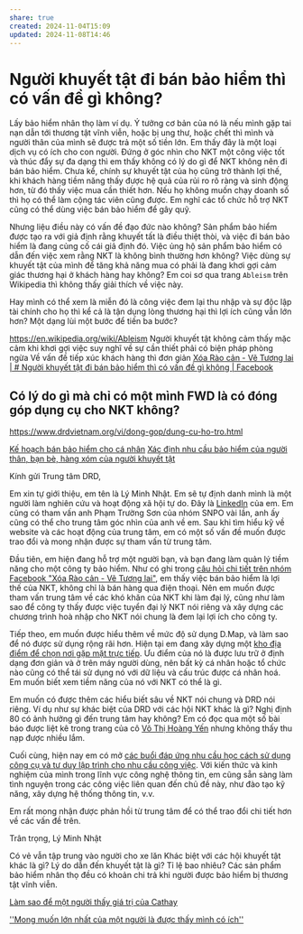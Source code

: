 ```yaml
---
share: true
created: 2024-11-04T15:09
updated: 2024-11-08T14:46
---
```


# Người khuyết tật đi bán bảo hiểm thì có vấn đề gì không? 
Lấy bảo hiểm nhân thọ làm ví dụ. Ý tưởng cơ bản của nó là nếu mình gặp tai nạn dẫn tới thương tật vĩnh viễn, hoặc bị ung thư, hoặc chết thì mình và người thân của mình sẽ được trả một số tiền lớn. Em thấy đây là một loại dịch vụ có ích cho con người. Đứng ở góc nhìn cho NKT một công việc tốt và thúc đẩy sự đa dạng thì em thấy không có lý do gì để NKT không nên đi bán bảo hiểm. Chưa kể, chính sự khuyết tật của họ cũng trở thành lợi thế, khi khách hàng tiềm năng thấy được hệ quả của rủi ro rõ ràng và sinh động hơn, từ đó thấy việc mua cần thiết hơn. Nếu họ không muốn chạy doanh số thì họ có thể làm cộng tác viên cũng được. Em nghĩ các tổ chức hỗ trợ NKT cũng có thể dùng việc bán bảo hiểm để gây quỹ.

Nhưng liệu điều này có vấn đề đạo đức nào không? Sản phẩm bảo hiểm được tạo ra với giả định rằng khuyết tất là điều thiệt thòi, và việc đi bán bảo hiểm là đang củng cố cái giả định đó. Việc ủng hộ sản phẩm bảo hiểm có dẫn đến việc xem rằng NKT là không bình thường hơn không? Việc dùng sự khuyết tật của mình để tăng khả năng mua có phải là đang khơi gợi cảm giác thương hại ở khách hàng hay không? Em coi sơ qua trang `Ableism` trên Wikipedia thì không thấy giải thích về việc này.

Hay mình có thể xem là miễn đó là công việc đem lại thu nhập và sự độc lập tài chính cho họ thì kể cả là tận dụng lòng thương hại thì lợi ích cũng vẫn lớn hơn? Một dạng lùi một bước để tiến ba bước?

https://en.wikipedia.org/wiki/Ableism
Người khuyết tật không cảm thấy mặc cảm khi 
khơi gợi việc suy nghĩ về sự cần thiết phải có biện pháp phòng ngừa
Về vấn đề tiếp xúc khách hàng thì đơn giản 
[Xóa Rào cản - Vẽ Tương lai | # Người khuyết tật đi bán bảo hiểm thì có vấn đề gì không | Facebook](https://www.facebook.com/groups/435488508882765/posts/571568648608083/)


## Có lý do gì mà chỉ có một mình FWD là có đóng góp dụng cụ cho NKT không?
https://www.drdvietnam.org/vi/dong-gop/dung-cu-ho-tro.html

[Kế hoạch bán bảo hiểm cho cá nhân](../../K%E1%BA%BF%20ho%E1%BA%A1ch/K%E1%BA%BF%20ho%E1%BA%A1ch%20b%C3%A1n%20b%E1%BA%A3o%20hi%E1%BB%83m%20cho%20c%C3%A1%20nh%C3%A2n.md)
[Xác định nhu cầu bảo hiểm của người thân, bạn bè, hàng xóm của người khuyết tật](../../Nghi%C3%AAn%20c%E1%BB%A9u%20ng%C6%B0%E1%BB%9Di%20d%C3%B9ng/X%C3%A1c%20%C4%91%E1%BB%8Bnh%20nhu%20c%E1%BA%A7u%20b%E1%BA%A3o%20hi%E1%BB%83m%20c%E1%BB%A7a%20ng%C6%B0%E1%BB%9Di%20th%C3%A2n,%20b%E1%BA%A1n%20b%C3%A8,%20h%C3%A0ng%20x%C3%B3m%20c%E1%BB%A7a%20ng%C6%B0%E1%BB%9Di%20khuy%E1%BA%BFt%20t%E1%BA%ADt.md)


Kính gửi Trung tâm DRD,

Em xin tự giới thiệu, em tên là Lý Minh Nhật. Em sẽ tự định danh mình là một người làm nghiên cứu và hoạt động xã hội tự do. Đây là [LinkedIn](https://doi-thoai.deno.dev/r8.2D.1) của em. Em cũng có tham vấn anh Phạm Trường Sơn của nhóm SNPO vài lần, anh ấy cũng có thể cho trung tâm góc nhìn của anh về em. Sau khi tìm hiểu kỹ về website và các hoạt động của trung tâm, em có một số vấn đề muốn được trao đổi và mong nhận được sự tham vấn từ trung tâm.

Đầu tiên, em hiện đang hỗ trợ một người bạn, và bạn đang làm quản lý tiềm năng cho một công ty bảo hiểm. Như có ghi trong [câu hỏi chi tiết trên nhóm Facebook "Xóa Rào cản - Vẽ Tương lai"](https://www.facebook.com/groups/435488508882765/posts/571568648608083/), em thấy việc bán bảo hiểm là lợi thế của NKT, không chỉ là bán hàng qua điện thoại. Nên em muốn được tham vấn trung tâm về các khó khăn của NKT khi làm đại lý, cũng như làm sao để công ty thấy được việc tuyển đại lý NKT nói riêng và xây dựng các chương trình hoà nhập cho NKT nói chung là đem lại lợi ích cho công ty.

Tiếp theo, em muốn được hiểu thêm về mức độ sử dụng D.Map, và làm sao để nó được sử dụng rộng rãi hơn. Hiện tại em đang xây dựng một [kho địa điểm để chọn nơi gặp mặt trực tiếp](https://doi-thoai.deno.dev/UX.2D.1). Ưu điểm của nó là được lưu trữ ở định dạng đơn giản và ở trên máy người dùng, nên bất kỳ cá nhân hoặc tổ chức nào cũng có thể tái sử dụng nó với dữ liệu và cấu trúc được cá nhân hoá. Em muốn biết xem tiềm năng của nó với NKT có thể là gì. 

Em muốn có được thêm các hiểu biết sâu về NKT nói chung và DRD nói riêng. Ví dụ như sự khác biệt của DRD với các hội NKT khác là gì? Nghị định 80 có ảnh hưởng gì đến trung tâm hay không? Em có đọc qua một số bài báo được liệt kê trong trang của cô [Võ Thị Hoàng Yến](https://www.drdvietnam.org/vi/nhan-vien-drd/1/vo-thi-hoang-yen.html) nhưng không thấy thu nạp được nhiều lắm.

Cuối cùng, hiện nay em có mở [các buổi đáp ứng nhu cầu học cách sử dụng công cụ và tư duy lập trình cho nhu cầu công việc](https://doi-thoai.deno.dev/cac-buoi-dap-ung-nhu-cau-hoc-cach-su-dung-cong-cu-va-tu-duy-lap-trinh-cho-nhu-cau-ca-nhan-hoac-nghien-cuu.2D.1). Với kiến thức và kinh nghiệm của mình trong lĩnh vực công nghệ thông tin, em cũng sẵn sàng làm tình nguyện trong các công việc liên quan đến chủ đề này, như đào tạo kỹ năng, xây dựng hệ thống thông tin, v.v. 

Em rất mong nhận được phản hồi từ trung tâm để có thể trao đổi chi tiết hơn về các vấn đề trên.

Trân trọng, Lý Minh Nhật



Có vẻ vẫn tập trung vào người cho xe lăn
Khác biệt với các hội khuyết tật khác là gì?
Lý do dẫn đến khuyết tật là gì? Tỉ lệ bao nhiêu?
Các sản phẩm bảo hiểm nhân thọ đều có khoản chi trả khi người được bảo hiểm bị thương tật vĩnh viễn. 

[Làm sao để một người thấy giá trị của Cathay](../../../../M%E1%BA%A1ng%20k%E1%BA%BFt%20n%E1%BB%91i%20nhu%20c%E1%BA%A7u/L%C3%A0m%20sao%20%C4%91%E1%BB%83%20m%E1%BB%99t%20ng%C6%B0%E1%BB%9Di%20th%E1%BA%A5y%20gi%C3%A1%20tr%E1%BB%8B%20c%E1%BB%A7a%20Cathay.md)


[''Mong muốn lớn nhất của một người là được thấy mình có ích''](https://www.drdvietnam.org/vi/tin-bon-phuong/18874-mong-muon-lon-nhat-cua-mot-nguoi-la-duoc-thay-minh-co-ich.html)